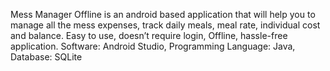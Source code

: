 Mess Manager Offline is an android based application that will help you to manage all the mess expenses, track daily meals, meal rate, individual cost and balance. Easy to use, doesn’t require login, Offline, hassle-free application. Software: Android Studio, Programming Language: Java, Database: SQLite
